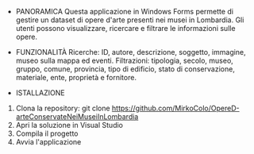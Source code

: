 - PANORAMICA
Questa applicazione in Windows Forms permette di gestire un dataset di opere d'arte presenti nei musei in Lombardia.
Gli utenti possono visualizzare, ricercare e filtrare le informazioni sulle opere.

- FUNZIONALITÀ
Ricerche: ID, autore, descrizione, soggetto, immagine, museo sulla mappa ed eventi.
Filtrazioni: tipologia, secolo, museo, gruppo, comune, provincia, tipo di edificio, stato di conservazione, materiale, ente, proprietà e fornitore.

- ISTALLAZIONE
1. Clona la repository: git clone https://github.com/MirkoColo/OpereD-arteConservateNeiMuseiInLombardia
2. Apri la soluzione in Visual Studio
3. Compila il progetto
4. Avvia l'applicazione

